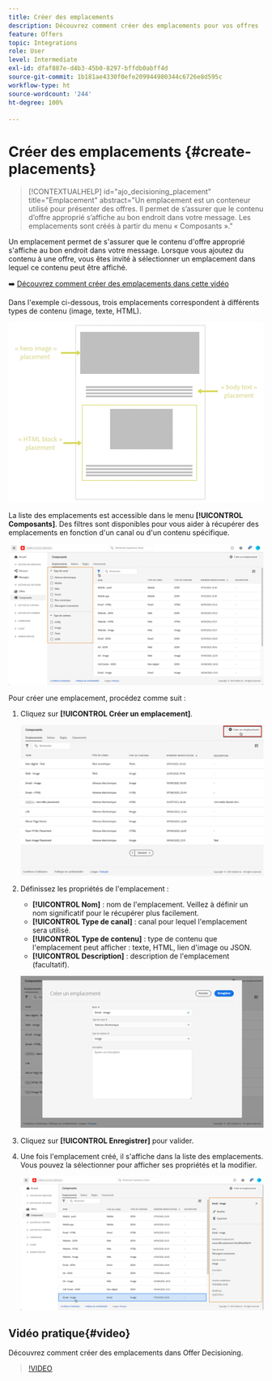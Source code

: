 ```yaml
---
title: Créer des emplacements
description: Découvrez comment créer des emplacements pour vos offres
feature: Offers
topic: Integrations
role: User
level: Intermediate
exl-id: dfaf887e-d4b3-45b0-8297-bffdb0abff4d
source-git-commit: 1b181ae4330f0efe209944980344c6726e8d595c
workflow-type: ht
source-wordcount: '244'
ht-degree: 100%

---
```


# Créer des emplacements {#create-placements}

>[!CONTEXTUALHELP]
>id="ajo_decisioning_placement"
>title="Emplacement"
>abstract="Un emplacement est un conteneur utilisé pour présenter des offres. Il permet de s’assurer que le contenu d’offre approprié s’affiche au bon endroit dans votre message. Les emplacements sont créés à partir du menu « Composants »."

Un emplacement permet de s&#39;assurer que le contenu d&#39;offre approprié s&#39;affiche au bon endroit dans votre message. Lorsque vous ajoutez du contenu à une offre, vous êtes invité à sélectionner un emplacement dans lequel ce contenu peut être affiché.

➡️ [Découvrez comment créer des emplacements dans cette vidéo](#video)

Dans l&#39;exemple ci-dessous, trois emplacements correspondent à différents types de contenu (image, texte, HTML).

![](../assets/offers_placement_schema.png)

La liste des emplacements est accessible dans le menu **[!UICONTROL Composants]**. Des filtres sont disponibles pour vous aider à récupérer des emplacements en fonction d&#39;un canal ou d&#39;un contenu spécifique.

![](../assets/placements_filter.png)

Pour créer une emplacement, procédez comme suit :

1. Cliquez sur **[!UICONTROL Créer un emplacement]**.

   ![](../assets/offers_placement_creation.png)

1. Définissez les propriétés de l&#39;emplacement :

   * **[!UICONTROL Nom]** : nom de l&#39;emplacement. Veillez à définir un nom significatif pour le récupérer plus facilement.
   * **[!UICONTROL Type de canal]** : canal pour lequel l&#39;emplacement sera utilisé.
   * **[!UICONTROL Type de contenu]** : type de contenu que l&#39;emplacement peut afficher : texte, HTML, lien d&#39;image ou JSON.
   * **[!UICONTROL Description]** : description de l&#39;emplacement (facultatif).

   ![](../assets/offers_placement_creation_properties.png)

1. Cliquez sur **[!UICONTROL Enregistrer]** pour valider.

1. Une fois l&#39;emplacement créé, il s&#39;affiche dans la liste des emplacements. Vous pouvez la sélectionner pour afficher ses propriétés et la modifier.

   ![](../assets/placement_created.png)

## Vidéo pratique{#video}

Découvrez comment créer des emplacements dans Offer Decisioning.

>[!VIDEO](https://video.tv.adobe.com/v/329372?quality=12)

